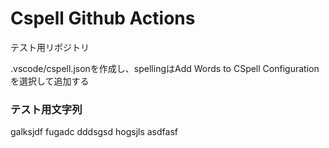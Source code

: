 # Cspell Github Actions
テスト用リポジトリ

.vscode/cspell.jsonを作成し、spellingはAdd Words to CSpell Configuration を選択して追加する

### テスト用文字列
galksjdf
fugadc
dddsgsd
hogsjls
asdfasf